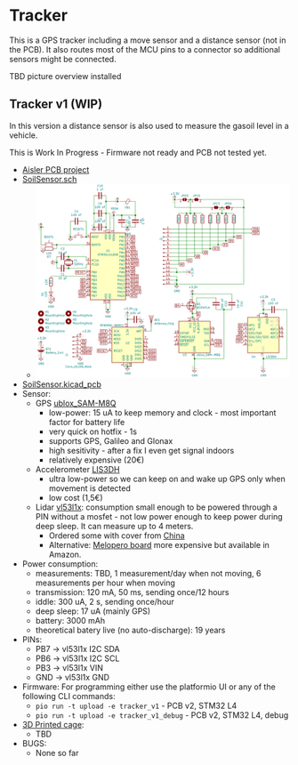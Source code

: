 # Tracker

This is a GPS tracker including a move sensor and a distance sensor (not in the PCB). It also routes most of the MCU pins to a connector so additional sensors might be connected.

TBD picture overview installed

## Tracker v1 (WIP)

In this version a distance sensor is also used to measure the gasoil level in a vehicle.

This is Work In Progress - Firmware not ready and PCB not tested yet.

- [Aisler PCB project](https://aisler.net/p/XNCQBQQY)
- [SoilSensor.sch](KiCad/tracker_v1.sch)
  - ![Schematics Preview](pictures/tracker_v1_schematics.png)
- [SoilSensor.kicad_pcb](KiCad/tracker_v1.kicad_pcb)
- Sensor:
  - GPS [ublox_SAM-M8Q](https://www.u-blox.com/en/product/sam-m8q-module)
    - low-power: 15 uA to keep memory and clock - most important factor for battery life
    - very quick on hotfix - 1s
    - supports GPS, Galileo and Glonax
    - high sesitivity - after a fix I even get signal indoors
    - relatively expensive (20€)
  - Accelerometer [LIS3DH](https://www.st.com/en/mems-and-sensors/lis3dh.html)
    - ultra low-power so we can keep on and wake up GPS only when movement is detected
    - low cost (1,5€)
  - Lidar [vl53l1x](https://www.st.com/en/imaging-and-photonics-solutions/vl53l1x.html): consumption small enough to be powered through a PIN without a mosfet - not low power enough to keep power during deep sleep. It can measure up to 4 meters.
    - Ordered some with cover from [China](https://de.aliexpress.com/item/4000110308676.html)
    - Alternative: [Melopero board](https://www.melopero.com/shop/sensori/prossimita/melopero-vl53l1x-time-of-flight-long-distance-ranging-sensor-breakout/) more expensive but available in Amazon.
- Power consumption:
  - measurements: TBD, 1 measurement/day when not moving, 6 measurements per hour when moving
  - transmission: 120 mA, 50 ms, sending once/12 hours
  - iddle: 300 uA, 2 s, sending once/hour
  - deep sleep: 17 uA (mainly GPS)
  - battery: 3000 mAh
  - theoretical batery live (no auto-discharge): 19 years
- PINs:
  - PB7 -> vl53l1x I2C SDA
  - PB6 -> vl53l1x I2C SCL
  - PB3 -> vl53l1x VIN
  - GND -> vl53l1x GND
- Firmware:
  For programming either use the platformio UI or any of the following CLI commands:
  - `pio run -t upload -e tracker_v1` - PCB v2, STM32 L4
  - `pio run -t upload -e tracker_v1_debug` - PCB v2, STM32 L4, debug
- [3D Printed cage](cages):
  - TBD
- BUGS:
  - None so far